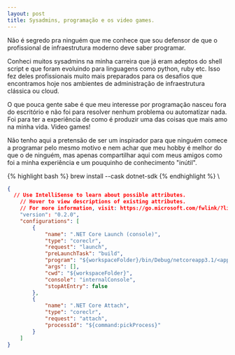```yaml
---
layout: post
title: Sysadmins, programação e os video games.
---
```


Não é segredo pra ninguém que me conhece que sou defensor de que o profissional de infraestrutura moderno deve saber programar.

Conheci muitos sysadmins na minha carreira que já eram adeptos do shell script e que foram evoluindo para linguagens como python, ruby etc. Isso fez deles profissionais muito mais preparados para os desafios que encontramos hoje nos ambientes de administração de infraestrutura clássica ou cloud.

O que pouca gente sabe é que meu interesse por programação nasceu fora do escritório e não foi para resolver nenhum problema ou automatizar nada. Foi para ter a experiência de como é produzir uma das coisas que mais amo na minha vida. Video games!

Não tenho aqui a pretensão de ser um inspirador para que ninguém comece a programar pelo mesmo motivo e nem achar que meu hobby é melhor do que o de ninguém, mas apenas compartilhar aqui com meus amigos como foi a minha experiência e um pouquinho de conhecimento "inútil".

{% highlight bash %}
brew install --cask dotnet-sdk
{% endhighlight %}
\
```json
{
  // Use IntelliSense to learn about possible attributes.
    // Hover to view descriptions of existing attributes.
    // For more information, visit: https://go.microsoft.com/fwlink/?linkid=830387
    "version": "0.2.0",
    "configurations": [
        {
            "name": ".NET Core Launch (console)",
            "type": "coreclr",
            "request": "launch",
            "preLaunchTask": "build",
            "program": "${workspaceFolder}/bin/Debug/netcoreapp3.1/<app_name>.dll",
            "args": [],
            "cwd": "${workspaceFolder}",
            "console": "internalConsole",
            "stopAtEntry": false
        },
        {
            "name": ".NET Core Attach",
            "type": "coreclr",
            "request": "attach",
            "processId": "${command:pickProcess}"
        }
    ]
}
```
